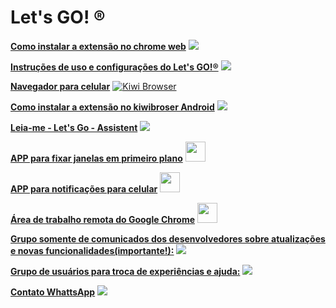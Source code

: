 # Let's GO! ®

[**Como instalar a extensão no chrome web**](https://www.youtube.com/watch?v=V0xJviEKyHs&list=PLGiquI5HBBjKt_9tjuWsNQNqUAKDiKcUf) [![](https://www.youtube.com/s/desktop/1422277c/img/favicon.ico)](https://www.youtube.com/watch?v=V0xJviEKyHs&list=PLGiquI5HBBjKt_9tjuWsNQNqUAKDiKcUf)

[**Instruções de uso e configurações do Let's GO!®**](https://youtu.be/YlE-QAOrsy8) [![](https://www.youtube.com/s/desktop/1422277c/img/favicon.ico)](https://youtu.be/YlE-QAOrsy8)

[**Navegador para celular**](https://kiwibrowser.com/) [![Kiwi Browser](https://kiwibrowser.com/wp-content/uploads/2019/09/cropped-Favicon-512x512-32x32.png)](https://kiwibrowser.com/)

[**Como instalar a extensão no kiwibroser Android**](https://www.youtube.com/watch?v=8wAj0Ea396Q) [![](https://www.youtube.com/s/desktop/1422277c/img/favicon.ico)](https://www.youtube.com/watch?v=8wAj0Ea396Q)

[**Leia-me - Let's Go - Assistent**](https://bit.ly/Leia_LetsGo_Assistent) [![](https://upload.wikimedia.org/wikipedia/commons/thumb/2/22/Pdf_icon.png/22px-Pdf_icon.png)](https://bit.ly/Leia_LetsGo_Assistent)

[**APP para fixar janelas em primeiro plano**](https://www.savardsoftware.com/turbotop/) [<img src="https://www.savardsoftware.com/favicon.ico" width="32">](https://www.savardsoftware.com/turbotop/)

[**APP para notificações para celular**](https://ntfy.sh/) [<img src="https://ntfy.sh/_next/static/media/logo.077f6a13.svg" width="32">](https://ntfy.sh/)

[**Área de trabalho remota do Google Chrome**](https://remotedesktop.google.com/) [<img src="https://ssl.gstatic.com/chromoting/chromoting_logo_512.png" width="32">](https://remotedesktop.google.com/)

[**Grupo somente de comunicados dos desenvolvedores sobre atualizações e novas funcionalidades(importante!):**](https://chat.whatsapp.com/DYxSPnnVELzBHCCNwO49Rt) [![](https://web.whatsapp.com/img/favicon/1x/favicon.png)](https://bit.ly/Leia_LetsGo_Assistent)

[**Grupo de usuários para troca de experiências e ajuda:**](https://chat.whatsapp.com/KJRjPUI7nGjFKRSpsOypFA) [![](https://web.whatsapp.com/img/favicon/1x/favicon.png)](https://bit.ly/Leia_LetsGo_Assistent)

[**Contato WhattsApp**](https://wa.me/5511916302834) [![](https://web.whatsapp.com/img/favicon/1x/favicon.png)](https://bit.ly/Leia_LetsGo_Assistent)





